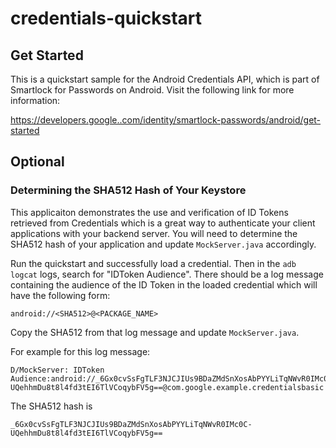 # credentials-quickstart

## Get Started
This is a quickstart sample for the Android Credentials API, which is part of Smartlock for Passwords on Android.  Visit the following link for more information:

https://developers.google..com/identity/smartlock-passwords/android/get-started

## Optional
### Determining the SHA512 Hash of Your Keystore
This applicaiton demonstrates the use and verification of ID Tokens retrieved from Credentials which
is a great way to authenticate your client applications with your backend server. You will need to
determine the SHA512 hash of your application and update `MockServer.java` accordingly.

Run the quickstart and successfully load a credential.  Then in the `adb logcat` logs, search for
"IDToken Audience".  There should be a log message containing the audience of the ID Token in the
loaded credential which will have the following form:
```
android://<SHA512>@<PACKAGE_NAME>
```
Copy the SHA512 from that log message and update `MockServer.java`.

For example for this log message:
```
D/MockServer: IDToken Audience:android://_6Gx0cvSsFgTLF3NJCJIUs9BDaZMdSnXosAbPYYLiTqNWvR0IMc0C-UQehhmDu8t8l4fd3tEI6TlVCoqybFV5g==@com.google.example.credentialsbasic
```
The SHA512 hash is
```
_6Gx0cvSsFgTLF3NJCJIUs9BDaZMdSnXosAbPYYLiTqNWvR0IMc0C-UQehhmDu8t8l4fd3tEI6TlVCoqybFV5g==
```

